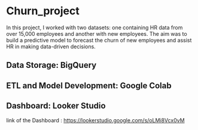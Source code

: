 # Churn_project
In this project, I worked with two datasets: one containing HR data from over 15,000 employees and another with new employees.
The aim was to build a predictive model to forecast the churn of new employees and assist HR in making data-driven decisions.

## Data Storage: BigQuery
## ETL and Model Development: Google Colab
## Dashboard: Looker Studio
link of the Dashboard : https://lookerstudio.google.com/s/oLMi8Vcx0vM
